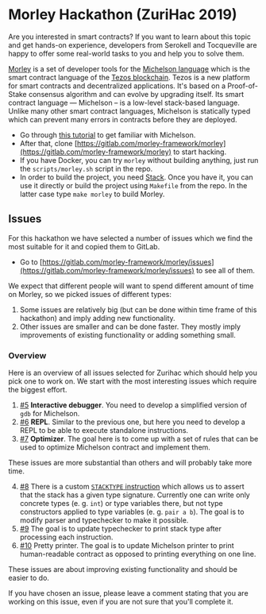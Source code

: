 # Morley Hackathon (ZuriHac 2019)

Are you interested in smart contracts?
If you want to learn about this topic and get hands-on experience, developers from Serokell and Tocqueville are happy to offer some real-world tasks to you and help you to solve them.

[Morley](https://gitlab.com/morley-framework/morley) is a set of developer tools for the [Michelson language](https://tezos.gitlab.io/master/whitedoc/michelson.html) which is the smart contract language of the [Tezos blockchain](https://tezos.com/).
Tezos is a new platform for smart contracts and decentralized applications.
It's based on a Proof-of-Stake consensus algorithm and can evolve by upgrading itself.
Its smart contract language — Michelson – is a low-level stack-based language.
Unlike many other smart contract languages, Michelson is statically typed which can prevent many errors in contracts before they are deployed.

* Go through [this tutorial](https://gitlab.com/morley-framework/michelson-tutorial) to get familiar with Michelson.
* After that, clone [https://gitlab.com/morley-framework/morley](https://gitlab.com/morley-framework/morley) to start hacking.
* If you have Docker, you can try `morley` without building anything, just run the `scripts/morley.sh` script in the repo.
* In order to build the project, you need [Stack](https://docs.haskellstack.org/en/stable/README/).
Once you have it, you can use it directly or build the project using `Makefile` from the repo.
In the latter case type `make morley` to build Morley.

## Issues

For this hackathon we have selected a number of issues which we find the most suitable for it and copied them to GitLab.

* Go to [https://gitlab.com/morley-framework/morley/issues](https://gitlab.com/morley-framework/morley/issues) to see all of them.

We expect that different people will want to spend different amount of time on Morley, so we picked issues of different types:
1. Some issues are relatively big (but can be done within time frame of this hackathon) and imply adding new functionality.
2. Other issues are smaller and can be done faster.
They mostly imply improvements of existing functionality or adding something small.

### Overview

Here is an overview of all issues selected for Zurihac which should help you pick one to work on.
We start with the most interesting issues which require the biggest effort.
1. [#5](https://gitlab.com/morley-framework/morley/issues/5)
**Interactive debugger**.
You need to develop a simplified version of `gdb` for Michelson.
2. [#6](https://gitlab.com/morley-framework/morley/issues/6)
**REPL**.
Similar to the previous one, but here you need to develop a REPL to be able to execute standalone instructions.
3. [#7](https://gitlab.com/morley-framework/morley/issues/7)
**Optimizer**.
The goal here is to come up with a set of rules that can be used to optimize Michelson contract and implement them.

These issues are more substantial than others and will probably take more time.

4. [#8](https://gitlab.com/morley-framework/morley/issues/8)
There is a custom [`STACKTYPE` instruction](https://gitlab.com/morley-framework/morley/blob/master/docs/morleyInstructions.md#stacktype) which allows us to assert that the stack has a given type signature.
Currently one can write only concrete types (e. g. `int`) or type variables there, but not type constructors applied to type variables (e. g. `pair a b`).
The goal is to modify parser and typechecker to make it possible.
5. [#9](https://gitlab.com/morley-framework/morley/issues/9)
The goal is to update typechecker to print stack type after processing each instruction.
6. [#10](https://gitlab.com/morley-framework/morley/issues/10)
Pretty printer.
The goal is to update Michelson printer to print human-readable contract as opposed to printing everything on one line.

These issues are about improving existing functionality and should be easier to do.

If you have chosen an issue, please leave a comment stating that you are working on this issue, even if you are not sure that you'll complete it.
